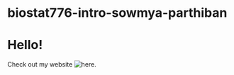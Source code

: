 # biostat776-intro-sowmya-parthiban

# Hello! 

Check out my website ![here](https://sparthib.github.io/biostat776-intro-sowmya-parthiban/). 
